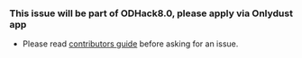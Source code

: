 ### This issue will be part of ODHack8.0, please apply via Onlydust app

- Please read [contributors guide](https://github.com/web3wagers/gostarkme/blob/dev/CONTRIBUTORS_GUIDE.md) before asking for an issue. 
